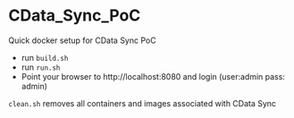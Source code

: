 # CData_Sync_PoC
Quick docker setup for CData Sync PoC

* run `build.sh`
* run `run.sh`
* Point your browser to http://localhost:8080 and login (user:admin pass: admin)

`clean.sh` removes all containers and images associated with CData Sync
